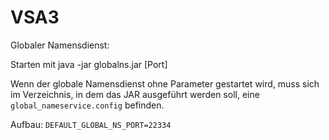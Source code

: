 VSA3
====

Globaler Namensdienst:

Starten mit java -jar globalns.jar [Port]

Wenn der globale Namensdienst ohne Parameter gestartet wird, muss sich im Verzeichnis, in dem das JAR ausgeführt werden soll, eine ```global_nameservice.config``` befinden.

Aufbau: ```DEFAULT_GLOBAL_NS_PORT=22334```
